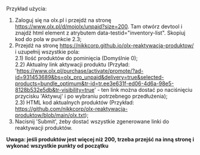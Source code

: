 Przykład użycia:
 
1) Zaloguj się na olx.pl i przejdź na stronę https://www.olx.pl/d/mojolx/unpaid?size=200. Tam otwórz devtool i znajdź html element z atrybutem data-testid="inventory-list". Skopiuj kod do pola w punkcie 2.3;
2) Przejdź na stronę https://nikkcorp.github.io/olx-reaktywacja-produktow/ i uzupełnij wszystkie pola:</br>
  2.1) Ilość produktów do pominięcia (Domyślnie 0);</br>
  2.2) Aktualny link aktywacji produktu (Przyład: 'https://www.olx.pl/purchase/activate/promote/?ad-id=931453689&bs=olx_pro_unpaid&delivery=true&selected-products=bundle_optimum&tr-id=tr.ee3e631f-ed06-4d6a-98e5-8128b532e5db&tr-visibility=true' - ten link można dostać po naciśnięciu przycisku 'Aktywuj' i po wybraniu potrzebnego przedłużenia);</br>
  2.3) HTML kod aktualnych produktów (Przykład: https://github.com/nikkcorp/olx-reaktywacja-produktow/blob/main/olx.txt);</br>
3) Nacisnij 'Submit', żeby dostać wszystkie zgenerowane linki do reaktywacji produktów.

<strong>Uwaga: jeśli produktów jest więcej niż 200, trzeba przejść na inną stronę i wykonać wszystkie punkty od początku </strong>
